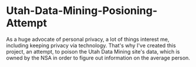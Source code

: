 # Utah-Data-Mining-Posioning-Attempt
As a huge advocate of personal privacy, a lot of things interest me, including keeping privacy via technology.  That's why I've created this project, an attempt, to poison the Utah Data Mining site's data, which is owned by the NSA in order to figure out information on the average person.
